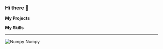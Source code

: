 ### Hi there 👋

**My Projects**

**My Skills**
____

![Numpy](https://user-images.githubusercontent.com/67586773/105040771-43887300-5a88-11eb-9f01-bee100b9ef22.png) Numpy


<!--
**manishb27/manishb27** is a ✨ _special_ ✨ repository because its `README.md` (this file) appears on your GitHub profile.

Here are some ideas to get you started:

- 🔭 I’m currently working on ...
- 🌱 I’m currently learning ...
- 👯 I’m looking to collaborate on ...
- 🤔 I’m looking for help with ...
- 💬 Ask me about ...
- 📫 How to reach me: ...
- 😄 Pronouns: ...
- ⚡ Fun fact: ...
-->
